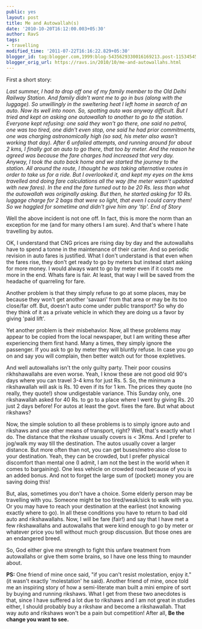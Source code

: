 ```yaml
---
public: yes
layout: post
title: Me and Autowallah(s)
date: '2010-10-20T16:12:00.003+05:30'
author: RavS
tags:
- travelling
modified_time: '2011-07-22T16:16:22.829+05:30'
blogger_id: tag:blogger.com,1999:blog-5435629330016169213.post-1153454573277678239
blogger_orig_url: https://ravs.in/2010/10/me-and-autowallahs.html
---
```


First a short story: 

_Last summer, I had to drop off one of my family member to the Old Delhi Railway Station. And family didn't want me to go in bus (along with the luggage). So unwillingly in the sweltering heat I left home in search of an auto. Now its well into noon. So, spotting auto was anyway difficult. But I tried and kept on asking one autowallah to another to go to the station. Everyone kept refusing: one said they won't go there, one said no petrol, one was too tired, one didn't even stop, one said he had prior commitments, one was charging astronomically high (so sad, his meter also wasn't working that day). After 6 unfailed attempts, and running around for about 2 kms, I finally got an auto to go there, that too by meter. And the reason he agreed was because the fare charges had increased that very day. Anyway, I took the auto back home and we started the journey to the station. All around the route, I thought he was taking alternative routes in order to take us for a ride. But I overlooked it, and kept my eyes on the kms travelled and doing fare calculations all the way (the meter wasn't updated with new fares). In the end the fare turned out to be 20 Rs. less than what the autowallah was originally asking. But then, he started asking for 10 Rs. luggage charge for 2 bags that were so light, that even I could carry them! So we haggled for sometime and didn't give him any 'tip'. End of Story_ 

Well the above incident is not one off. In fact, this is more the norm than an exception for me (and for many others I am sure). And that's where I hate travelling by autos. 

OK, I understand that CNG prices are rising day by day and the autowallahs have to spend a tonne in the maintenance of their carrier. And so periodic revision in auto fares is justified. What I don't understand is that even when the fares rise, they don't get ready to go by meters but instead start asking for more money. I would always want to go by meter even if it costs me more in the end. Whats fare is fair. At least, that way I will be saved from the headache of quarreling for fare. 

Another problem is that they simply refuse to go at some places, may be because they won't get another 'savaari' from that area or may be its too close/far off. But, doesn't auto come under public transport? So why do they think of it as a private vehicle in which they are doing us a favor by giving 'paid lift'. 

Yet another problem is their misbehavior. Now, all these problems may appear to be copied from the local newspaper, but I am writing these after experiencing them first hand. Many a times, they simply ignore the passenger. If you ask to go by meter they will bluntly refuse. In case you go on and say you will complain, then better watch out for those expletives. 

And well autowallahs isn't the only guilty party. Their poor cousins rikhshawallahs are even worse. Yeah, I know these are not good old 90's days where you can travel 3-4 kms for just Rs. 5. So, the minimum a rikshawallah will ask is Rs. 10 even if its for 1 km. The prices they quote (no really, they quote!) show undigestable variance. This Sunday only, one rikshawallah asked for 40 Rs. to go to a place where I went by giving Rs. 20 just 2 days before! For autos at least the govt. fixes the fare. But what about rikshaws? 

Now, the simple solution to all these problems is to simply ignore auto and rikshaws and use other means of transport, right? Well, that's exactly what I do. The distance that the rikshaw usually covers is < 3Kms. And I prefer to jog/walk my way till the destination. The autos usually cover a larger distance. But more often than not, you can get buses/metro also close to your destination. Yeah, they can be crowded, but I prefer physical discomfort than mental one (I admit, I am not the best in the world when it comes to bargaining). One less vehicle on crowded road because of you is an added bonus. And not to forget the large sum of (pocket) money you are saving doing this! 

But, alas, sometimes you don't have a choice. Some elderly person may be travelling with you. Someone might be too tired/weak/sick to walk with you. Or you may have to reach your destination at the earliest (not knowing exactly where to go). In all these conditions you have to return to bad old auto and rikshawallahs. Now, I will be fare (fair!) and say that I have met a few rikshawallahs and autowallahs that were kind enough to go by meter or whatever price you tell without much group discussion. But those ones are an endangered breed. 

So, God either give me strength to fight this unfare treatment from autowallahs or give them some brains, so I have one less thing to maunder about. 

**PS:** One friend of mine once said, "if you can't resist molestation, enjoy it." (it wasn't exactly 'molestation' he said). Another friend of mine, once told me an inspiring story of how a semi-literate man built a mini empire of sort by buying and running rikshaws. What I get from these two anecdotes is that, since I have suffered a lot due to rikshaws and I am not great in studies either, I should probably buy a rikshaw and become a rikshawallah. That way auto and rikshaws won't be a pain but competition! After all, **Be the change you want to see.**

